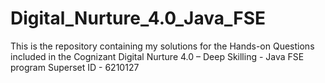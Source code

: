 # Digital_Nurture_4.0_Java_FSE
This is the repository containing my solutions for the Hands-on Questions included in the Cognizant Digital Nurture 4.0 – Deep Skilling - Java FSE program
Superset ID - 6210127
